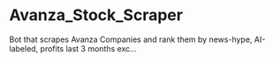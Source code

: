 # Avanza_Stock_Scraper
Bot that scrapes Avanza Companies and rank them by news-hype, AI-labeled, profits last 3 months exc...
